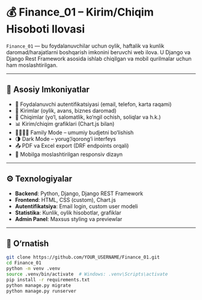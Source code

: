 # 💰 Finance_01 – Kirim/Chiqim Hisoboti Ilovasi

`Finance_01` — bu foydalanuvchilar uchun oylik, haftalik va kunlik daromad/harajatlarni boshqarish imkonini beruvchi web ilova. U Django va Django Rest Framework asosida ishlab chiqilgan va mobil qurilmalar uchun ham moslashtirilgan.

---

## 🚀 Asosiy Imkoniyatlar

- 🔐 Foydalanuvchi autentifikatsiyasi (email, telefon, karta raqami)
- 💸 Kirimlar (oylik, avans, biznes daromad)
- 🧾 Chiqimlar (yo‘l, salomatlik, ko‘ngil ochish, soliqlar va h.k.)
- 📊 Kirim/chiqim grafiklari (Chart.js bilan)
- 👨‍👩‍👧‍👦 Family Mode – umumiy budjetni bo‘lishish
- 🌗 Dark Mode – yorug‘/qorong‘i interfeys
- 📤 PDF va Excel export (DRF endpoints orqali)
- 📱 Mobilga moslashtirilgan responsiv dizayn

---

## ⚙️ Texnologiyalar

- **Backend**: Python, Django, Django REST Framework
- **Frontend**: HTML, CSS (custom), Chart.js
- **Autentifikatsiya**: Email login, custom user modeli
- **Statistika**: Kunlik, oylik hisobotlar, grafiklar
- **Admin Panel**: Maxsus styling va previewlar

---

## 🔧 O‘rnatish

```bash
git clone https://github.com/YOUR_USERNAME/Finance_01.git
cd Finance_01
python -m venv .venv
source .venv/bin/activate  # Windows: .venv\Scripts\activate
pip install -r requirements.txt
python manage.py migrate
python manage.py runserver
